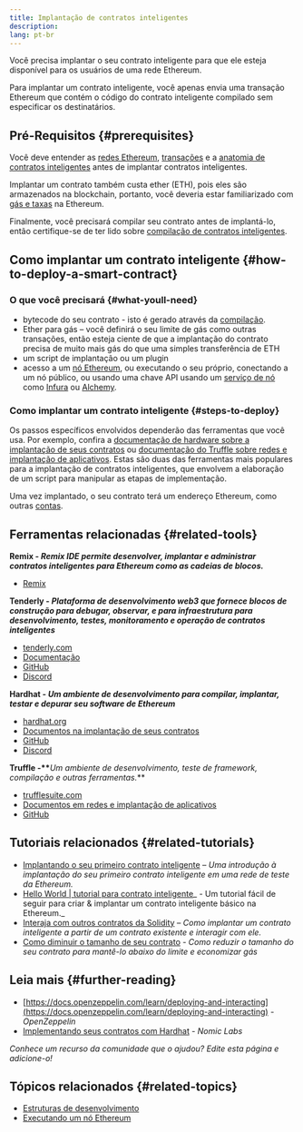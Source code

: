 ```yaml
---
title: Implantação de contratos inteligentes
description:
lang: pt-br
---
```


Você precisa implantar o seu contrato inteligente para que ele esteja disponível para os usuários de uma rede Ethereum.

Para implantar um contrato inteligente, você apenas envia uma transação Ethereum que contém o código do contrato inteligente compilado sem especificar os destinatários.

## Pré-Requisitos {#prerequisites}

Você deve entender as [redes Ethereum](/developers/docs/networks/), [transações](/developers/docs/transactions/) e a [anatomia de contratos inteligentes](/developers/docs/smart-contracts/anatomy/) antes de implantar contratos inteligentes.

Implantar um contrato também custa ether (ETH), pois eles são armazenados na blockchain, portanto, você deveria estar familiarizado com [gás e taxas](/developers/docs/gas/) na Ethereum.

Finalmente, você precisará compilar seu contrato antes de implantá-lo, então certifique-se de ter lido sobre [compilação de contratos inteligentes](/developers/docs/smart-contracts/compiling/).

## Como implantar um contrato inteligente {#how-to-deploy-a-smart-contract}

### O que você precisará {#what-youll-need}

- bytecode do seu contrato - isto é gerado através da [compilação](/developers/docs/smart-contracts/compiling/).
- Ether para gás – você definirá o seu limite de gás como outras transações, então esteja ciente de que a implantação do contrato precisa de muito mais gás do que uma simples transferência de ETH
- um script de implantação ou um plugin
- acesso a um [nó Ethereum](/developers/docs/nodes-and-clients/), ou executando o seu próprio, conectando a um nó público, ou usando uma chave API usando um [serviço de nó](/developers/docs/nodes-and-clients/nodes-as-a-service/) como [Infura](https://www.infura.io/) ou [Alchemy](https://docs.alchemy.com/).

### Como implantar um contrato inteligente {#steps-to-deploy}

Os passos específicos envolvidos dependerão das ferramentas que você usa. Por exemplo, confira a [documentação de hardware sobre a implantação de seus contratos](https://hardhat.org/guides/deploying.html) ou [documentação do Truffle sobre redes e implantação de aplicativos](https://www.trufflesuite.com/docs/truffle/advanced/networks-and-app-deployment). Estas são duas das ferramentas mais populares para a implantação de contratos inteligentes, que envolvem a elaboração de um script para manipular as etapas de implementação.

Uma vez implantado, o seu contrato terá um endereço Ethereum, como outras [contas](/developers/docs/accounts/).

## Ferramentas relacionadas {#related-tools}

**Remix - _Remix IDE permite desenvolver, implantar e administrar contratos inteligentes para Ethereum como as cadeias de blocos._**

- [Remix](https://remix.ethereum.org)

**Tenderly - _Plataforma de desenvolvimento web3 que fornece blocos de construção para debugar, observar, e para infraestrutura para desenvolvimento, testes, monitoramento e operação de contratos inteligentes_**

- [tenderly.com](https://tenderly.co/)
- [Documentação](https://docs.tenderly.co/)
- [GitHub](https://github.com/Tenderly)
- [Discord](https://discord.gg/eCWjuvt)

**Hardhat - _Um ambiente de desenvolvimento para compilar, implantar, testar e depurar seu software de Ethereum_**

- [hardhat.org](https://hardhat.org/getting-started/)
- [Documentos na implantação de seus contratos](https://hardhat.org/guides/deploying.html)
- [GitHub](https://github.com/nomiclabs/hardhat)
- [Discord](https://discord.com/invite/TETZs2KK4k)

**Truffle -\*\***_Um ambiente de desenvolvimento, teste de framework, compilação e outras ferramentas._\*\*

- [trufflesuite.com](https://www.trufflesuite.com/)
- [Documentos em redes e implantação de aplicativos](https://www.trufflesuite.com/docs/truffle/advanced/networks-and-app-deployment)
- [GitHub](https://github.com/trufflesuite/truffle)

## Tutoriais relacionados {#related-tutorials}

- [Implantando o seu primeiro contrato inteligente](/developers/tutorials/deploying-your-first-smart-contract/) _– Uma introdução à implantação do seu primeiro contrato inteligente em uma rede de teste da Ethereum._
- [Hello World | tutorial para contrato inteligente](/developers/tutorials/hello-world-smart-contract/)_ - Um tutorial fácil de seguir para criar & implantar um contrato inteligente básico na Ethereum._
- [Interaja com outros contratos da Solidity](/developers/tutorials/interact-with-other-contracts-from-solidity/) _– Como implantar um contrato inteligente a partir de um contrato existente e interagir com ele._
- [Como diminuir o tamanho de seu contrato](/developers/tutorials/downsizing-contracts-to-fight-the-contract-size-limit/) _- Como reduzir o tamanho do seu contrato para mantê-lo abaixo do limite e economizar gás_

## Leia mais {#further-reading}

- [https://docs.openzeppelin.com/learn/deploying-and-interacting](https://docs.openzeppelin.com/learn/deploying-and-interacting) - _OpenZeppelin_
- [Implementando seus contratos com Hardhat](https://hardhat.org/guides/deploying.html) - _Nomic Labs_

_Conhece um recurso da comunidade que o ajudou? Edite esta página e adicione-o!_

## Tópicos relacionados {#related-topics}

- [Estruturas de desenvolvimento](/developers/docs/frameworks/)
- [Executando um nó Ethereum](/developers/docs/nodes-and-clients/run-a-node/)
